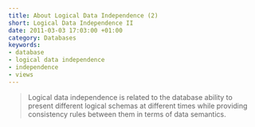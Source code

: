 ```yaml
--- 
title: About Logical Data Independence (2)
short: Logical Data Independence II
date: 2011-03-03 17:03:00 +01:00
category: Databases
keywords: 
- database
- logical data independence
- independence
- views
---
```

> Logical data independence is related to the database ability to present different logical schemas at different times while providing consistency rules between them in terms of data semantics.